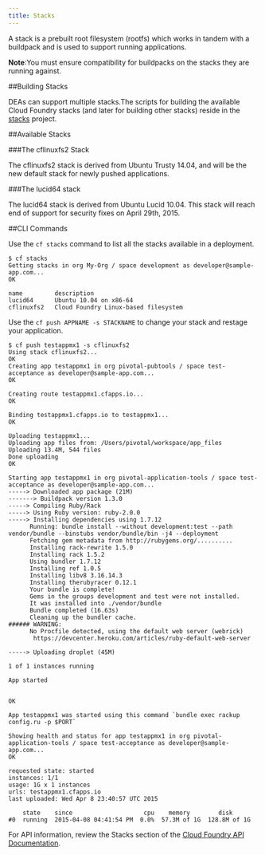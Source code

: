 ```yaml
---
title: Stacks
---
```


A stack is a prebuilt root filesystem (rootfs) which works in tandem with a buildpack and is used to support running applications.

<p class="note"><strong>Note</strong>:You must ensure compatibility for buildpacks on the stacks they are running against.</p>

##Building Stacks

DEAs can support multiple stacks.The scripts for building the available Cloud Foundry stacks (and later for building other stacks) reside in the [stacks](http://github.com/cloudfoundry/stacks) project.

##Available Stacks

###The cflinuxfs2 Stack

The cflinuxfs2 stack is derived from Ubuntu Trusty 14.04, and will be the new default stack for newly pushed applications.

###The lucid64 stack

The lucid64 stack is derived from Ubuntu Lucid 10.04. This stack will reach end of support for security fixes on April 29th, 2015.

##CLI Commands

Use the `cf stacks` command to list all the stacks available in a deployment.

```
$ cf stacks
Getting stacks in org My-Org / space development as developer@sample-app.com...
OK

name         description
lucid64      Ubuntu 10.04 on x86-64
cflinuxfs2   Cloud Foundry Linux-based filesystem
```

Use the `cf push APPNAME -s STACKNAME` to change your stack and restage your application.

```
$ cf push testappmx1 -s cflinuxfs2
Using stack cflinuxfs2...
OK
Creating app testappmx1 in org pivotal-pubtools / space test-acceptance as developer@sample-app.com...
OK

Creating route testappmx1.cfapps.io...
OK

Binding testappmx1.cfapps.io to testappmx1...
OK

Uploading testappmx1...
Uploading app files from: /Users/pivotal/workspace/app_files
Uploading 13.4M, 544 files
Done uploading
OK

Starting app testappmx1 in org pivotal-application-tools / space test-acceptance as developer@sample-app.com...
-----> Downloaded app package (21M)
-------> Buildpack version 1.3.0
-----> Compiling Ruby/Rack
-----> Using Ruby version: ruby-2.0.0
-----> Installing dependencies using 1.7.12
      Running: bundle install --without development:test --path vendor/bundle --binstubs vendor/bundle/bin -j4 --deployment
      Fetching gem metadata from http://rubygems.org/..........
      Installing rack-rewrite 1.5.0
      Installing rack 1.5.2
      Using bundler 1.7.12
      Installing ref 1.0.5
      Installing libv8 3.16.14.3
      Installing therubyracer 0.12.1
      Your bundle is complete!
      Gems in the groups development and test were not installed.
      It was installed into ./vendor/bundle
      Bundle completed (16.63s)
      Cleaning up the bundler cache.
###### WARNING:
      No Procfile detected, using the default web server (webrick)
       https://devcenter.heroku.com/articles/ruby-default-web-server

-----> Uploading droplet (45M)

1 of 1 instances running

App started


OK

App testappmx1 was started using this command `bundle exec rackup config.ru -p $PORT`

Showing health and status for app testappmx1 in org pivotal-application-tools / space test-acceptance as developer@sample-app.com...
OK

requested state: started
instances: 1/1
usage: 1G x 1 instances
urls: testappmx1.cfapps.io
last uploaded: Wed Apr 8 23:40:57 UTC 2015

    state    since                    cpu    memory        disk
#0  running  2015-04-08 04:41:54 PM  0.0%  57.3M of 1G  128.8M of 1G
```

For API information, review the Stacks section of the [Cloud Foundry API Documentation](http://www.google.com/url?q=http%3A%2F%2Fapidocs.cloudfoundry.org%2F205%2F&sa=D&sntz=1&usg=AFQjCNHnOnqRn9IAYBhGl0LxCr49qLwwGQ).
